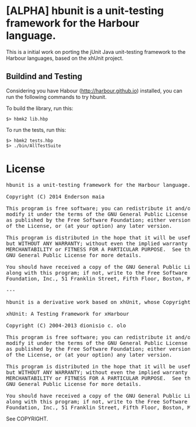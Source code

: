 # [ALPHA] hbunit is a unit-testing framework for the Harbour language.

This is a initial work on porting the jUnit Java unit-testing framework to the Harbour languages, based on the xhUnit project.

## Buildind and Testing

Considering you have Habour (http://harbour.github.io) installed, you can run the following commands to try hbunit.

To build the library, run this: 

````
$> hbmk2 lib.hbp
````

To run the tests, run this:

````
$> hbmk2 tests.hbp
$> ./bin/AllTestSuite
````

# License

<pre>
hbunit is a unit-testing framework for the Harbour language.

Copyright (C) 2014 Enderson maia <endersonmaia _at_ gmail _dot_ com>

This program is free software; you can redistribute it and/or
modify it under the terms of the GNU General Public License
as published by the Free Software Foundation; either version 2
of the License, or (at your option) any later version.

This program is distributed in the hope that it will be useful,
but WITHOUT ANY WARRANTY; without even the implied warranty of
MERCHANTABILITY or FITNESS FOR A PARTICULAR PURPOSE.  See the
GNU General Public License for more details.

You should have received a copy of the GNU General Public License
along with this program; if not, write to the Free Software
Foundation, Inc., 51 Franklin Street, Fifth Floor, Boston, MA  02110-1301, USA.

---

hbunit is a derivative work based on xhUnit, whose Copyright follows.

xhUnit: A Testing Framework for xHarbour

Copyright (C) 2004-2013 dionisio c. olo <http://sourceforge.net/projects/xhunit/>

This program is free software; you can redistribute it and/or
modify it under the terms of the GNU General Public License
as published by the Free Software Foundation; either version 2
of the License, or (at your option) any later version.

This program is distributed in the hope that it will be useful,
but WITHOUT ANY WARRANTY; without even the implied warranty of
MERCHANTABILITY or FITNESS FOR A PARTICULAR PURPOSE.  See the
GNU General Public License for more details.

You should have received a copy of the GNU General Public License
along with this program; if not, write to the Free Software
Foundation, Inc., 51 Franklin Street, Fifth Floor, Boston, MA  02110-1301, USA.
</pre>

See COPYRIGHT.